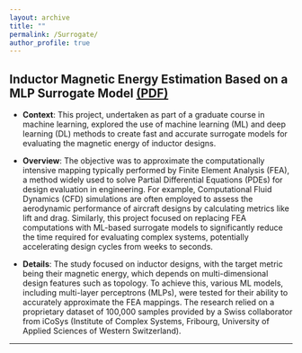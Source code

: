 ```yaml
---
layout: archive
title: ""
permalink: /Surrogate/
author_profile: true
---
```



## Inductor Magnetic Energy Estimation Based on a MLP Surrogate Model [(PDF)](https://o2-ch4.github.io/files/Surrogate_Inductor.pdf) 


- **Context**: This project, undertaken as part of a graduate course in machine learning, explored the use of machine learning (ML) and deep learning (DL) methods to create fast and accurate surrogate models for evaluating the magnetic energy of inductor designs.

- **Overview**: The objective was to approximate the computationally intensive mapping typically performed by Finite Element Analysis (FEA), a method widely used to solve Partial Differential Equations (PDEs) for design evaluation in engineering. For example, Computational Fluid Dynamics (CFD) simulations are often employed to assess the aerodynamic performance of aircraft designs by calculating metrics like lift and drag. Similarly, this project focused on replacing FEA computations with ML-based surrogate models to significantly reduce the time required for evaluating complex systems, potentially accelerating design cycles from weeks to seconds.

- **Details**: The study focused on inductor designs, with the target metric being their magnetic energy, which depends on multi-dimensional design features such as topology. To achieve this, various ML models, including multi-layer perceptrons (MLPs), were tested for their ability to accurately approximate the FEA mappings. The research relied on a proprietary dataset of 100,000 samples provided by a Swiss collaborator from iCoSys (Institute of Complex Systems, Fribourg, University of Applied Sciences of Western Switzerland).


---

